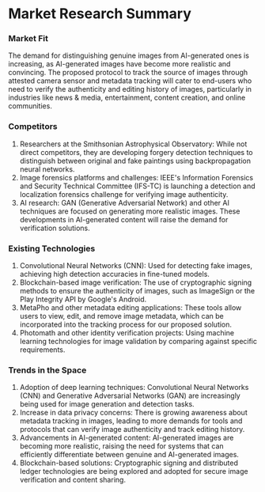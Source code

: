 # Market Research Summary

### Market Fit

The demand for distinguishing genuine images from AI-generated ones is increasing, as AI-generated images have become more realistic and convincing. The proposed protocol to track the source of images through attested camera sensor and metadata tracking will cater to end-users who need to verify the authenticity and editing history of images, particularly in industries like news & media, entertainment, content creation, and online communities.

### Competitors

1. Researchers at the Smithsonian Astrophysical Observatory: While not direct competitors, they are developing forgery detection techniques to distinguish between original and fake paintings using backpropagation neural networks.
2. Image forensics platforms and challenges: IEEE's Information Forensics and Security Technical Committee (IFS-TC) is launching a detection and localization forensics challenge for verifying image authenticity.
3. AI research: GAN (Generative Adversarial Network) and other AI techniques are focused on generating more realistic images. These developments in AI-generated content will raise the demand for verification solutions.

### Existing Technologies

1. Convolutional Neural Networks (CNN): Used for detecting fake images, achieving high detection accuracies in fine-tuned models.
2. Blockchain-based image verification: The use of cryptographic signing methods to ensure the authenticity of images, such as ImageSign or the Play Integrity API by Google's Android.
3. MetaPho and other metadata editing applications: These tools allow users to view, edit, and remove image metadata, which can be incorporated into the tracking process for our proposed solution.
4. Photomath and other identity verification projects: Using machine learning technologies for image validation by comparing against specific requirements.

### Trends in the Space

1. Adoption of deep learning techniques: Convolutional Neural Networks (CNN) and Generative Adversarial Networks (GAN) are increasingly being used for image generation and detection tasks.
2. Increase in data privacy concerns: There is growing awareness about metadata tracking in images, leading to more demands for tools and protocols that can verify image authenticity and track editing history.
3. Advancements in AI-generated content: AI-generated images are becoming more realistic, raising the need for systems that can efficiently differentiate between genuine and AI-generated images.
4. Blockchain-based solutions: Cryptographic signing and distributed ledger technologies are being explored and adopted for secure image verification and content sharing.